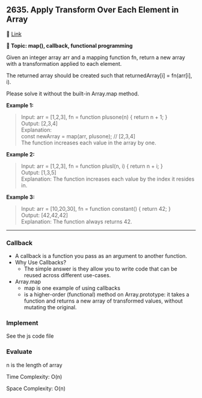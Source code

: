 ## 2635. Apply Transform Over Each Element in Array

🔗 [Link](https://leetcode.com/problems/apply-transform-over-each-element-in-array/description/)

**📝 Topic: map(), callback, functional programming**

Given an integer array arr and a mapping function fn, return a new array with a transformation applied to each element.

The returned array should be created such that returnedArray[i] = fn(arr[i], i).

Please solve it without the built-in Array.map method.

**Example 1:**

>Input: arr = [1,2,3], fn = function plusone(n) { return n + 1; }  
Output: [2,3,4]  
Explanation:  
const newArray = map(arr, plusone); // [2,3,4]  
The function increases each value in the array by one.   

**Example 2:**

> Input: arr = [1,2,3], fn = function plusI(n, i) { return n + i; }  
Output: [1,3,5]  
Explanation: The function increases each value by the index it resides in.  

**Example 3:**

>Input: arr = [10,20,30], fn = function constant() { return 42; }  
Output: [42,42,42]  
Explanation: The function always returns 42.


  ----

### Callback
- A callback is a function you pass as an argument to another function.
- Why Use Callbacks?
  - The simple answer is they allow you to write code that can be reused across different use-cases.
- Array.map
  - map is one example of using callbacks
  - is a higher-order (functional) method on Array.prototype: it takes a function and returns a new array of transformed values, without mutating the original.



### Implement
See the js code file

### Evaluate

n is the length of array

Time Complexity: O(n)

Space Complexity: O(n)
  
